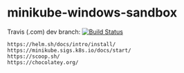 # minikube-windows-sandbox

Travis (.com) dev branch:
[![Build Status](https://travis-ci.com/githubfoam/minikube-windows-sandbox.svg?branch=main)](https://travis-ci.com/githubfoam/minikube-windows-sandbox)  

~~~~
https://helm.sh/docs/intro/install/
https://minikube.sigs.k8s.io/docs/start/
https://scoop.sh/
https://chocolatey.org/
~~~~

